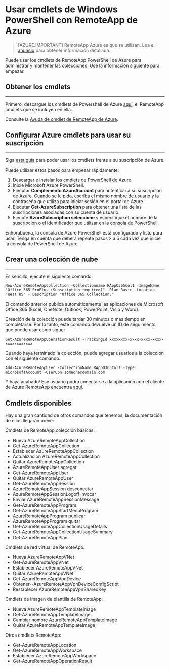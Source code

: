 <properties
   pageTitle="Usar cmdlets de PowerShell con RemoteApp de Azure | Microsoft Azure"
   description="Obtenga información sobre cómo usar los cmdlets de Windows PowerShell en Azure RemoteApp."
   services="remoteapp"
   documentationCenter=""
   authors="guscatalano"
   manager="mbaldwin"
   editor=""/>

<tags
   ms.service="remoteapp"
   ms.devlang="na"
   ms.topic="article"
   ms.tgt_pltfrm="na"
   ms.workload="compute"
   ms.date="08/15/2016"
   ms.author="elizapo"/>



# <a name="use-windows-powershell-cmdlets-with-azure-remoteapp"></a>Usar cmdlets de Windows PowerShell con RemoteApp de Azure

> [AZURE.IMPORTANT]
> RemoteApp Azure es que se utilizan. Lea el [anuncio](https://go.microsoft.com/fwlink/?linkid=821148) para obtener información detallada.

 Puede usar los cmdlets de RemoteApp PowerShell de Azure para administrar y mantener las colecciones. Use la información siguiente para empezar.

## <a name="get-the-cmdlets"></a>Obtener los cmdlets 
-------------
Primero, descargue los cmdlets de Powershell de Azure [aquí](http://go.microsoft.com/?linkid=9811175), el RemoteApp cmdlets que se incluyen en ella. 

Consulte la [Ayuda de cmdlet de RemoteApp de Azure](https://msdn.microsoft.com/library/mt428031.aspx).

## <a name="configure-azure-cmdlets-to-use-your-subscription"></a>Configurar Azure cmdlets para usar su suscripción
------------------
Siga [esta guía](../powershell-install-configure.md) para poder usar los cmdlets frente a su suscripción de Azure.

Puede utilizar estos pasos para empezar rápidamente:

1.  Descargar e instalar los [cmdlets de PowerShell de Azure](http://go.microsoft.com/?linkid=9811175).
2.  Inicie Microsoft Azure PowerShell.
3.  Ejecutar **Complemento AzureAccount** para autenticar a su suscripción de Azure. Cuando se le pida, escriba el mismo nombre de usuario y la contraseña que utiliza para iniciar sesión en el portal de Azure.  
4.  Ejecutar **Get-AzureSubscription** para obtener una lista de las suscripciones asociadas con su cuenta de usuario. 
5.  Ejecute **AzureSubscription seleccione** y especifique el nombre de la suscripción o el identificador que utilizar en la consola de PowerShell.

Enhorabuena, la consola de Azure PowerShell está configurado y listo para usar. Tenga en cuenta que deberá repeate pasos 2 a 5 cada vez que inicie la consola de PowerShell de Azure.  

## <a name="create-a-cloud-collection"></a>Crear una colección de nube
--------------------
Es sencillo, ejecute el siguiente comando:

    New-AzureRemoteAppCollection -Collectionname RAppO365Col1 -ImageName "Office 365 ProPlus (Subscription required)" -Plan Basic -Location "West US" - Description "Office 365 Collection."

El comando anterior publica automáticamente las aplicaciones de Microsoft Office 365 (Excel, OneNote, Outlook, PowerPoint, Visio y Word).

Creación de la colección puede tardar 30 minutos o más tiempo en completarse. Por lo tanto, este comando devuelve un ID de seguimiento que puede usar como sigue:


    Get-AzureRemoteAppOperationResult -TrackingId xxxxxxxx-xxxx-xxxx-xxxx-xxxxxxxxxxxx

Cuando haya terminado la colección, puede agregar usuarios a la colección con el siguiente comando:

    Add-AzureRemoteAppUser -CollectionName RAppO365Col1 -Type microsoftAccount -UserUpn someone@domain.com

Y haya acabado! Ese usuario podrá conectarse a la aplicación con el cliente de Azure RemoteApp encuentra [aquí](https://www.remoteapp.windowsazure.com/).

## <a name="available-cmdlets"></a>Cmdlets disponibles
Hay una gran cantidad de otros comandos que tenemos, la documentación de ellos llegarán breve:

Cmdlets de RemoteApp colección básicas: 

- Nueva AzureRemoteAppCollection
- Get-AzureRemoteAppCollection
- Establecer AzureRemoteAppCollection
- Actualización AzureRemoteAppCollection
- Quitar AzureRemoteAppCollection
- AzureRemoteAppUser agregar
- Get-AzureRemoteAppUser
- Quitar AzureRemoteAppUser
- Get-AzureRemoteAppSession
- AzureRemoteAppSession desconectar
- AzureRemoteAppSessionLogoff invocar
- Enviar AzureRemoteAppSessionMessage
- Get-AzureRemoteAppProgram
- Get-AzureRemoteAppStartMenuProgram
- AzureRemoteAppProgram publicar
- AzureRemoteAppProgram quitar
- Get-AzureRemoteAppCollectionUsageDetails
- Get-AzureRemoteAppCollectionUsageSummary
- Get-AzureRemoteAppPlan

Cmdlets de red virtual de RemoteApp:

- Nueva AzureRemoteAppVNet
- Get-AzureRemoteAppVNet
- Establecer AzureRemoteAppVNet
- Quitar AzureRemoteAppVNet
- Get-AzureRemoteAppVpnDevice
- Obtener--AzureRemoteAppVpnDeviceConfigScript
- Restablecer AzureRemoteAppVpnSharedKey

Cmdlets de imagen de plantilla de RemoteApp:

- Nueva AzureRemoteAppTemplateImage
- Get-AzureRemoteAppTemplateImage
- Cambiar nombre AzureRemoteAppTemplateImage
- Quitar AzureRemoteAppTemplateImage

Otros cmdlets RemoteApp:

- Get-AzureRemoteAppLocation
- Get-AzureRemoteAppWorkspace
- Establecer AzureRemoteAppWorkspace
- Get-AzureRemoteAppOperationResult
 
